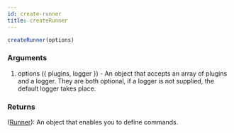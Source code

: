 ```yaml
---
id: create-runner
title: createRunner
---
```


```js
createRunner(options)
```

### Arguments

1. options ({ plugins, logger }) - An object that accepts an array of plugins and a logger. They are both optional, if a logger is not supplied, the default logger takes place.

### Returns

([Runner](/haste/docs/runner.html)): An object that enables you to define commands.

